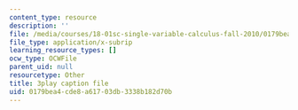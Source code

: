 ```yaml
---
content_type: resource
description: ''
file: /media/courses/18-01sc-single-variable-calculus-fall-2010/0179bea4cde8a61703db3338b182d70b_ksAdC6Z99dE.srt
file_type: application/x-subrip
learning_resource_types: []
ocw_type: OCWFile
parent_uid: null
resourcetype: Other
title: 3play caption file
uid: 0179bea4-cde8-a617-03db-3338b182d70b
---
```

